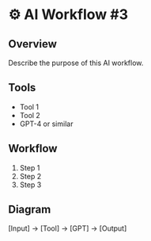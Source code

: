 # ⚙️ AI Workflow #3

## Overview
Describe the purpose of this AI workflow.

## Tools
- Tool 1
- Tool 2
- GPT-4 or similar

## Workflow
1. Step 1
2. Step 2
3. Step 3

## Diagram
[Input] → [Tool] → [GPT] → [Output]
